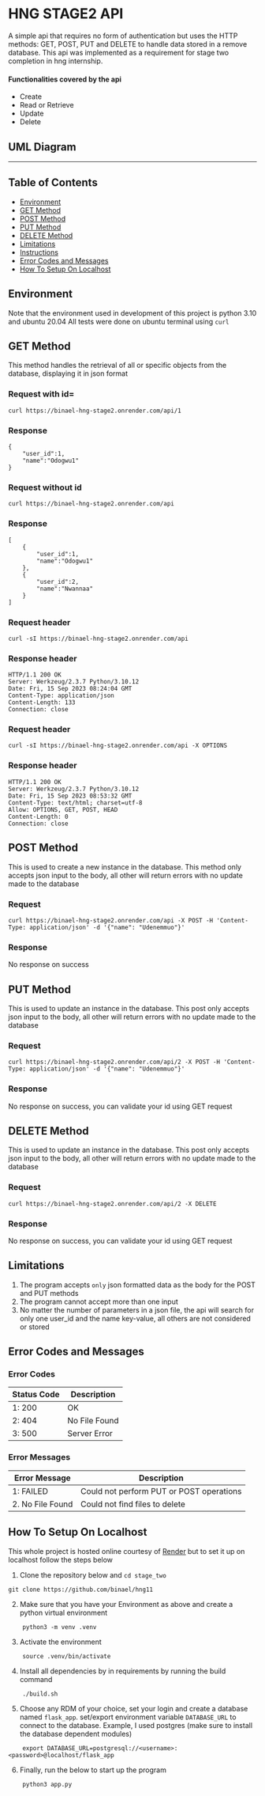 # HNG STAGE2 API

A simple api that requires no form of authentication but uses the HTTP methods: GET, POST, PUT and DELETE to handle data stored in a remove database. This api was implemented as a requirement for stage two completion in hng internship.

#### Functionalities covered by the api
* Create
* Read or Retrieve
* Update
* Delete

## UML Diagram
[](https://github.com/binael/hng11/blob/main/stage_two/uml.png)

---

## Table of Contents
* [Environment](#environment)
* [GET Method](#create)
* [POST Method](#post)
* [PUT Method](#put)
* [DELETE Method](#delete)
* [Limitations](#limitations)
* [Instructions](#instructions)
* [Error Codes and Messages](#error-codes)
* [How To Setup On Localhost](#localhost-run)

## Environment
Note that the environment used in development of this project is python 3.10 and ubuntu 20.04
All tests were done on ubuntu terminal using `curl`

## GET Method
This method handles the retrieval of all or specific objects from the database, displaying it in json format
### Request with id=<int>
```
curl https://binael-hng-stage2.onrender.com/api/1
```
### Response
```
{
	"user_id":1,
	"name":"Odogwu1"
}
```
### Request without id
```
curl https://binael-hng-stage2.onrender.com/api
```
### Response
```
[
	{
		"user_id":1,
		"name":"Odogwu1"
	},
	{
		"user_id":2,
		"name":"Nwannaa"
	}
]
```
### Request header
```
curl -sI https://binael-hng-stage2.onrender.com/api
```
### Response header
```
HTTP/1.1 200 OK
Server: Werkzeug/2.3.7 Python/3.10.12
Date: Fri, 15 Sep 2023 08:24:04 GMT
Content-Type: application/json
Content-Length: 133
Connection: close
```
### Request header
```
curl -sI https://binael-hng-stage2.onrender.com/api -X OPTIONS
```
### Response header
```
HTTP/1.1 200 OK
Server: Werkzeug/2.3.7 Python/3.10.12
Date: Fri, 15 Sep 2023 08:53:32 GMT
Content-Type: text/html; charset=utf-8
Allow: OPTIONS, GET, POST, HEAD
Content-Length: 0
Connection: close
```

## POST Method
This is used to create a new instance in the database. This method only accepts json input to the body, all other will return errors with no update made to the database
### Request
```
curl https://binael-hng-stage2.onrender.com/api -X POST -H 'Content-Type: application/json' -d '{"name": "Udenemmuo"}'
```
### Response
No response on success

## PUT Method
This is used to update an instance in the database. This post only accepts json input to the body, all other will return errors with no update made to the database
### Request
```
curl https://binael-hng-stage2.onrender.com/api/2 -X POST -H 'Content-Type: application/json' -d '{"name": "Udenemmuo"}'
```
### Response
No response on success, you can validate your id using GET request

## DELETE Method
This is used to update an instance in the database. This post only accepts json input to the body, all other will return errors with no update made to the database
### Request
```
curl https://binael-hng-stage2.onrender.com/api/2 -X DELETE
```
### Response
No response on success, you can validate your id using GET request


## Limitations
1. The program accepts `only` json formatted data as the body for the POST and PUT methods
2. The program cannot accept more than one input
3. No matter the number of parameters in a json file, the api will search for only one user_id and the name key-value, all others are not considered or stored


## Error Codes and Messages

### Error Codes

| Status Code | Description |
| ----------- | ----------- |
| 1: 200 | OK |
| 2: 404 | No File Found |
| 3: 500 | Server Error |

### Error Messages

| Error Message | Description |
| ------------- | ----------- |
| 1: FAILED | Could not perform PUT or POST operations
| 2. No File Found | Could not find files to delete |


## How To Setup On Localhost
This whole project is hosted online courtesy of [Render](https://dashboard.render.com/) but to set it up on localhost follow the steps below

1. Clone the repository below and `cd stage_two`
```
git clone https://github.com/binael/hng11
```
2. Make sure that you have your Environment as above and create a python virtual environment
```
	python3 -m venv .venv
```
3. Activate the environment
```
	source .venv/bin/activate
```
4. Install all dependencies by in requirements by running the build command
```
	./build.sh
```
5. Choose any RDM of your choice, set your login and create a database named `flask_app`. set/export environment variable `DATABASE_URL` to connect to the database. Example, I used postgres (make sure to install the database dependent modules)
```
	export DATABASE_URL=postgresql://<username>:<password>@localhost/flask_app
```
6. Finally, run the below to start up the program
```
	python3 app.py
```
